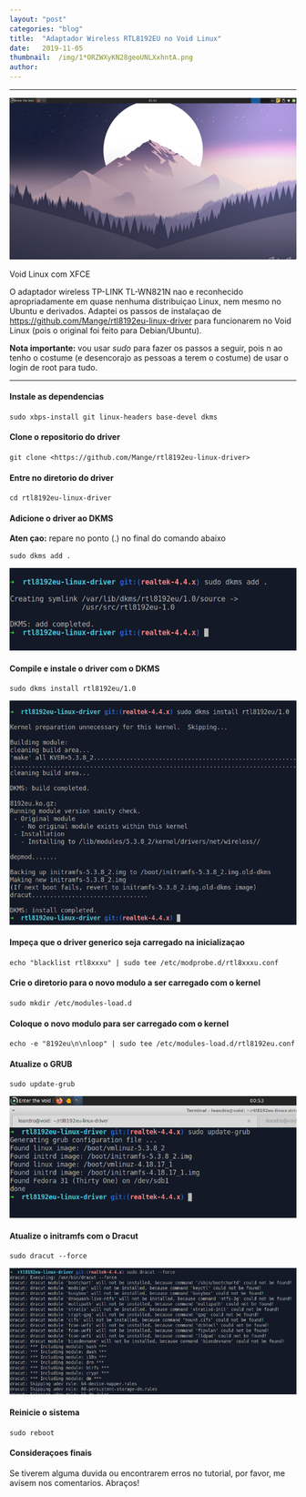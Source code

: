 ```yaml
---
layout:	"post"
categories:	"blog"
title:	"Adaptador Wireless RTL8192EU no Void Linux"
date:	2019-11-05
thumbnail:	/img/1*ORZWXyKN28geoUNLXxhntA.png
author:	
---
```


* * *

![](/img/1*ORZWXyKN28geoUNLXxhntA.png)

Void Linux com XFCE

O adaptador wireless TP-LINK TL-WN821N nao e reconhecido apropriadamente em
quase nenhuma distribuiçao Linux, nem mesmo no Ubuntu e derivados. Adaptei os
passos de instalaçao de <https://github.com/Mange/rtl8192eu-linux-driver> para
funcionarem no Void Linux (pois o original foi feito para Debian/Ubuntu).

 **Nota importante:** vou usar _sudo_ para fazer os passos a seguir, pois n ao
tenho o costume (e desencorajo as pessoas a terem o costume) de usar o login
de root para tudo.

* * *

#### Instale as dependencias

    
    
    sudo xbps-install git linux-headers base-devel dkms

#### Clone o repositorio do driver

    
    
    git clone <https://github.com/Mange/rtl8192eu-linux-driver>

#### Entre no diretorio do driver

    
    
    cd rtl8192eu-linux-driver

#### Adicione o driver ao DKMS

 **Aten çao:** repare no ponto (.) no final do comando abaixo

    
    
    sudo dkms add .

![](/img/1*S2IGA_AlY10yo05tCU5xVw.png)

#### Compile e instale o driver com o DKMS

    
    
    sudo dkms install rtl8192eu/1.0

![](/img/1*wyx4I_g27ywYfpO-Qk_Yqw.png)

#### Impeça que o driver generico seja carregado na inicializaçao

    
    
    echo "blacklist rtl8xxxu" | sudo tee /etc/modprobe.d/rtl8xxxu.conf

#### Crie o diretorio para o novo modulo a ser carregado com o kernel

    
    
    sudo mkdir /etc/modules-load.d

#### Coloque o novo modulo para ser carregado com o kernel

    
    
    echo -e "8192eu\n\nloop" | sudo tee /etc/modules-load.d/rtl8192eu.conf

#### Atualize o GRUB

    
    
    sudo update-grub

![](/img/1*g58IZK9GhOdyi9tmlnczdg.png)

#### Atualize o initramfs com o Dracut

    
    
    sudo dracut --force

![](/img/1*47NI6UM_Hc4JtNWWdOzQKQ.png)

#### Reinicie o sistema

    
    
    sudo reboot

#### Consideraçoes finais

Se tiverem alguma duvida ou encontrarem erros no tutorial, por favor, me
avisem nos comentarios. Abraços!

